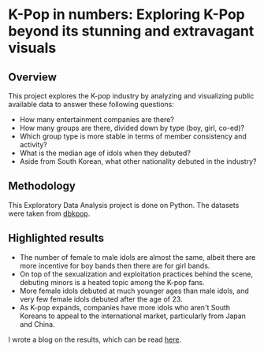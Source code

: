 # K-Pop in numbers: Exploring K-Pop beyond its stunning and extravagant visuals 
## Overview
This project explores the K-pop industry by analyzing and visualizing public available data to answer these following questions:
- How many entertainment companies are there?
- How many groups are there, divided down by type (boy, girl, co-ed)?
- Which group type is more stable in terms of member consistency and activity?
- What is the median age of idols when they debuted?
- Aside from South Korean, what other nationality debuted in the industry?

## Methodology
This Exploratory Data Analysis project is done on Python. The datasets were taken from [dbkpop](https://dbkpop.com/).

## Highlighted results
- The number of female to male idols are almost the same, albeit there are more incentive for boy bands then there are for girl bands. 
- On top of the sexualization and exploitation practices behind the scene, debuting minors is a heated topic among the K-pop fans. 
- More female idols debuted at much younger ages than male idols, and very few female idols debuted after the age of 23. 
- As K-pop expands, companies have more idols who aren't South Koreans to appeal to the international market, particularly from Japan and China.

I wrote a blog on the results, which can be read [here](https://linhpbui.com/side-work/kpop/).
